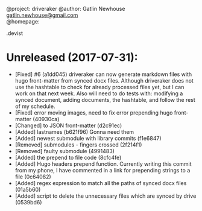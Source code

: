 @project: driveraker 
@author: Gatlin Newhouse <gatlin.newhouse@gmail.com>  
@homepage: 

.devist

# Unreleased (2017-07-31):
- [Fixed] #6 (a1dd045)
    driveraker can now generate markdown files with hugo front-matter from synced docx files. Although driveraker does not use the hashtable to check for already processed files yet, but I can work on that next week. Also will need to do tests with: modifying a synced document, adding documents, the hashtable, and follow the rest of my schedule.
- [Fixed] error moving images, need to fix error prepending hugo front-matter (40930ca)
- [Changed] to JSON front-matter (d2c91ec)
- [Added] lastnames (b621f96)
    Gonna need them
- [Added] newest submodule with library commits (f1e6847)
- [Removed] submodules - fingers crossed (2f214f1)
- [Removed] faulty submodule (4991483)
- [Added] the prepend to file code (8cfc4fe)
- [Added] Hugo headers prepend function. Currently writing this commit from my phone, I have commented in a link for prepending strings to a file (0c64082)
- [Added] regex expression to match all the paths of synced docx files (01a5b60)
- [Added] script to delete the unnecessary files which are synced by drive (0539bd6)
